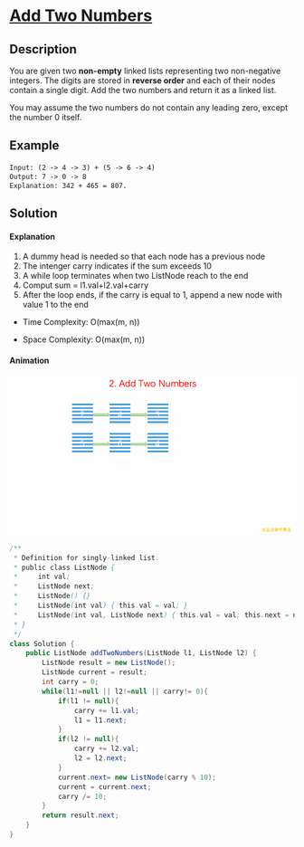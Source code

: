# [Add Two Numbers](https://leetcode.com/problems/add-two-numbers/)

## Description

You are given two **non-empty** linked lists representing two non-negative integers. The digits are stored in **reverse order** and each of their nodes contain a single digit. Add the two numbers and return it as a linked list.

You may assume the two numbers do not contain any leading zero, except the number 0 itself.

## Example

```
Input: (2 -> 4 -> 3) + (5 -> 6 -> 4)
Output: 7 -> 0 -> 8
Explanation: 342 + 465 = 807.
```

## Solution

#### Explanation

1. A dummy head is needed so that each node has a previous node
2. The intenger carry indicates if the sum exceeds 10
3. A while loop terminates when two ListNode reach to the end
4. Comput sum = l1.val+l2.val+carry
5. After the loop ends, if the carry is equal to 1, append a new node with value 1 to the end

* Time Complexity: O(max(m, n))

* Space Complexity: O(max(m, n))

#### Animation

![](../../common/2-add-two-numbers.gif)

```java
/**
 * Definition for singly-linked list.
 * public class ListNode {
 *     int val;
 *     ListNode next;
 *     ListNode() {}
 *     ListNode(int val) { this.val = val; }
 *     ListNode(int val, ListNode next) { this.val = val; this.next = next; }
 * }
 */
class Solution {
    public ListNode addTwoNumbers(ListNode l1, ListNode l2) {
        ListNode result = new ListNode();
        ListNode current = result;
        int carry = 0;
        while(l1!=null || l2!=null || carry!= 0){
            if(l1 != null){
                carry += l1.val;
              	l1 = l1.next;
            }
            if(l2 != null){
                carry += l2.val;
              	l2 = l2.next;
            }
            current.next= new ListNode(carry % 10);
            current = current.next;
            carry /= 10;
        }
        return result.next;
    }
}
```

